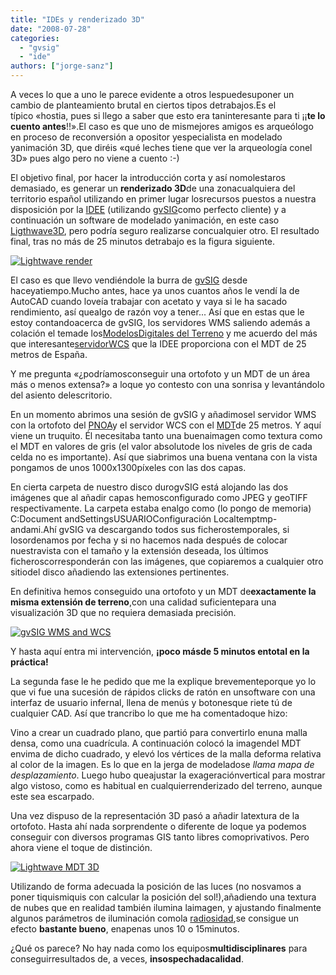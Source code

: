 ```yaml
---
title: "IDEs y renderizado 3D"
date: "2008-07-28"
categories: 
  - "gvsig"
  - "ide"
authors: ["jorge-sanz"]
---
```


A veces lo que a uno le parece evidente a otros lespuedesuponer un cambio de planteamiento brutal en ciertos tipos detrabajos.Es el típico «hostia, pues si llego a saber que esto era taninteresante para ti ¡¡**te lo cuento antes**!!».El caso es que uno de mismejores amigos es arqueólogo en proceso de reconversión a opositor yespecialista en modelado yanimación 3D, que diréis «qué leches tiene que ver la arqueología conel 3D» pues algo pero no viene a cuento :-)

El objetivo final, por hacer la introducción corta y así nomolestaros demasiado, es generar un **renderizado 3D**de una zonacualquiera del territorio español utilizando en primer lugar losrecursos puestos a nuestra disposición por la [IDEE](http://www.idee.es) (utilizando [gvSIG](http://www.gvsig.gva.es)como perfecto cliente) y a continuación un software de modelado yanimación, en este caso [Ligthwave3D](http://www.newtek.com/lightwave/), pero podría seguro realizarse concualquier otro. El resultado final, tras no más de 25 minutos detrabajo es la figura siguiente.

[![Lightwave render](images/2695680021_9ec243e4f8.jpg)](http://www.flickr.com/photos/xurxosanz/2695680021/ "Lightwave render por XuRxO, en Flickr")

El caso es que llevo vendiéndole la burra de [gvSIG](http://www.gvsig.gva.es) desde haceyatiempo.Mucho antes, hace ya unos cuantos años le vendí la de AutoCAD cuando loveía trabajar con acetato y vaya si le ha sacado rendimiento, así quealgo de razón voy a tener... Así que en estas que le estoy contandoacerca de gvSIG, los servidores WMS saliendo además a colación el temade los[ModelosDigitales del Terreno](http://es.wikipedia.org/wiki/Modelo_digital_del_terreno) y me acuerdo del más que interesante[servidorWCS](http://www.idee.es/show.do?to=pideep_desarrollador_wcs.ES) que la IDEE proporciona con el MDT de 25 metros de España.

Y me pregunta «¿podríamosconseguir una ortofoto y un MDT de un área más o menos extensa?» a loque yo contesto con una sonrisa y levantándolo del asiento delescritorio.

En un momento abrimos una sesión de gvSIG y añadimosel servidor WMS con la ortofoto del [PNOA](http://www.idee.es/show.do?to=pideep_desarrollador_wms.ES#PNOA)y el servidor WCS con el [MDT](http://www.idee.es/show.do?to=pideep_desarrollador_wcs.ES)de 25 metros. Y aquí viene un truquito. Él necesitaba tanto una buenaimagen como textura como el MDT en valores de gris (el valor absolutode los niveles de gris de cada celda no es importante). Así que siabrimos una buena ventana con la vista pongamos de unos 1000x1300píxeles con las dos capas.

En cierta carpeta de nuestro disco durogvSIG está alojando las dos imágenes que al añadir capas hemosconfigurado como JPEG y geoTIFF respectivamente. La carpeta estaba enalgo como (lo pongo de memoria) C:Document andSettingsUSUARIOConfiguración Localtemptmp-andami.Ahí gvSIG va descargando todos sus ficherostemporales, si losordenamos por fecha y si no hacemos nada después de colocar nuestravista con el tamaño y la extensión deseada, los últimos ficheroscorresponderán con las imágenes, que copiaremos a cualquier otro sitiodel disco añadiendo las extensiones pertinentes.

En definitiva hemos conseguido una ortofoto y un MDT de**exactamente la misma extensión de terreno**,con una calidad suficientepara una visualización 3D que no requiera demasiada precisión.

[![gvSIG WMS and WCS](images/2695672431_45842a1b9f.jpg)](http://www.flickr.com/photos/xurxosanz/2695672431/ "gvSIG WMS and WCS por XuRxO, en Flickr")

Y hasta aquí entra mi intervención, **¡poco másde 5 minutos entotal en la práctica!**

La segunda fase le he pedido que me la explique brevementeporque yo lo que vi fue una sucesión de rápidos clicks de ratón en unsoftware con una interfaz de usuario infernal, llena de menús y botonesque riete tú de cualquier CAD. Así que trancribo lo que me ha comentadoque hizo:

Vino a crear un cuadrado plano, que partió para convertirlo enuna malla densa, como una cuadrícula. A continuación colocó la imagendel MDT envima de dicho cuadrado, y elevó los vértices de la malla deforma relativa al color de la imagen. Es lo que en la jerga de modeladose _llama mapa de desplazamiento_. Luego hubo queajustar la exageraciónvertical para mostrar algo vistoso, como es habitual en cualquierrenderizado del terreno, aunque este sea escarpado.

Una vez dispuso de la representación 3D pasó a añadir latextura de la ortofoto. Hasta ahí nada sorprendente o diferente de loque ya podemos conseguir con diversos programas GIS tanto libres comoprivativos. Pero ahora viene el toque de distinción.

[![Lightwave MDT 3D](images/2696488744_0ec60e9143.jpg)](http://www.flickr.com/photos/xurxosanz/2696488744/ "Lightwave MDT 3D por XuRxO, en Flickr")

Utilizando de forma adecuada la posición de las luces (no nosvamos a poner tiquismiquis con calcular la posición del sol!),añadiendo una textura de nubes que en realidad también ilumina laimagen, y ajustando finalmente algunos parámetros de iluminación comola [radiosidad](http://es.wikipedia.org/wiki/Radiosidad),se consigue un efecto **bastante bueno**, enapenas unos 10 o 15minutos.

¿Qué os parece? No hay nada como los equipos**multidisciplinares** para conseguirresultados de, a veces, **insospechadacalidad**.
